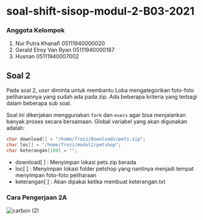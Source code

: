 # soal-shift-sisop-modul-2-B03-2021

### Anggota Kelompok
1. Nur Putra Khanafi     05111940000020
2. Gerald Elroy Van Ryan 05111940000187
3. Husnan                05111940007002

## Soal 2

Pada soal 2, *user* diminta untuk membantu Loba mengategorikan foto-foto peliharaannya yang sudah ada pada zip. Ada beberapa kriteria yang terbagi dalam beberapa sub soal.

Soal ini dikerjakan menggunakan `fork` dan `execv` agar bisa menjalankan banyak proses secara bersamaan. Global variabel yang akan digunakan adalah:

```c
char download[] = "/home/frozz/Downloads/pets.zip";
char loc[] = "/home/frozz/modul2/petshop";
char keterangan[100] = "";
```

- download[ ] : Menyimpan lokasi pets.zip berada
- loc[ ] : Menyimpan lokasi folder petshop yang nantinya menjadi tempat menyimpan foto-foto peliharaan
- keterangan[ ] : Akan dipakai ketika membuat keterangan.txt

### Cara Pengerjaan 2A

![carbon (2)](https://user-images.githubusercontent.com/64303057/115360716-187a0080-a1ea-11eb-882f-2ce215845221.png)



